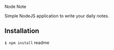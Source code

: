 <snippet>
<content>
Node Note

Simple NodeJS application to write your daily notes.

## Installation

`$ npm install`
</content>
<tabTrigger>readme</tabTrigger>
</snippet>